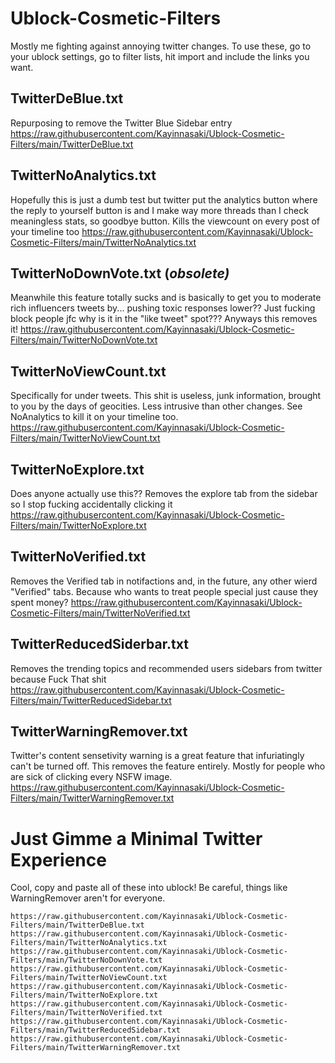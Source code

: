 # Ublock-Cosmetic-Filters
Mostly me fighting against annoying twitter changes. To use these, go to your ublock settings, go to filter lists, hit import and include the links you want.

## TwitterDeBlue.txt
Repurposing to remove the Twitter Blue Sidebar entry
https://raw.githubusercontent.com/Kayinnasaki/Ublock-Cosmetic-Filters/main/TwitterDeBlue.txt

## TwitterNoAnalytics.txt
Hopefully this is just a dumb test but twitter put the analytics button where the reply to yourself button is and I make way more threads than I check meaningless stats, so goodbye button. Kills the viewcount on every post of your timeline too
https://raw.githubusercontent.com/Kayinnasaki/Ublock-Cosmetic-Filters/main/TwitterNoAnalytics.txt

## TwitterNoDownVote.txt (*obsolete)*
Meanwhile this feature totally sucks and is basically to get you to moderate rich influencers tweets by... pushing toxic responses lower?? Just fucking block people jfc
why is it in the "like tweet" spot??? Anyways this removes it!
https://raw.githubusercontent.com/Kayinnasaki/Ublock-Cosmetic-Filters/main/TwitterNoDownVote.txt

## TwitterNoViewCount.txt
Specifically for under tweets. This shit is useless, junk information, brought to you by the days of geocities. Less intrusive than other changes. See NoAnalytics to kill it on your timeline too.
https://raw.githubusercontent.com/Kayinnasaki/Ublock-Cosmetic-Filters/main/TwitterNoViewCount.txt

## TwitterNoExplore.txt
Does anyone actually use this?? Removes the explore tab from the sidebar so I stop fucking accidentally clicking it
https://raw.githubusercontent.com/Kayinnasaki/Ublock-Cosmetic-Filters/main/TwitterNoExplore.txt

## TwitterNoVerified.txt
Removes the Verified tab in notifactions and, in the future, any other wierd "Verified" tabs. Because who wants to treat people special just cause they spent money?
https://raw.githubusercontent.com/Kayinnasaki/Ublock-Cosmetic-Filters/main/TwitterNoVerified.txt

## TwitterReducedSiderbar.txt
Removes the trending topics and recommended users sidebars from twitter because Fuck That shit
https://raw.githubusercontent.com/Kayinnasaki/Ublock-Cosmetic-Filters/main/TwitterReducedSidebar.txt

## TwitterWarningRemover.txt
Twitter's content sensetivity warning is a great feature that infuriatingly can't be turned off. This removes the feature entirely. Mostly for people who are sick of clicking every NSFW image.
https://raw.githubusercontent.com/Kayinnasaki/Ublock-Cosmetic-Filters/main/TwitterWarningRemover.txt


# Just Gimme a Minimal Twitter Experience
Cool, copy and paste all of these into ublock! Be careful, things like WarningRemover aren't for everyone.

```
https://raw.githubusercontent.com/Kayinnasaki/Ublock-Cosmetic-Filters/main/TwitterDeBlue.txt
https://raw.githubusercontent.com/Kayinnasaki/Ublock-Cosmetic-Filters/main/TwitterNoAnalytics.txt
https://raw.githubusercontent.com/Kayinnasaki/Ublock-Cosmetic-Filters/main/TwitterNoDownVote.txt
https://raw.githubusercontent.com/Kayinnasaki/Ublock-Cosmetic-Filters/main/TwitterNoViewCount.txt
https://raw.githubusercontent.com/Kayinnasaki/Ublock-Cosmetic-Filters/main/TwitterNoExplore.txt
https://raw.githubusercontent.com/Kayinnasaki/Ublock-Cosmetic-Filters/main/TwitterNoVerified.txt
https://raw.githubusercontent.com/Kayinnasaki/Ublock-Cosmetic-Filters/main/TwitterReducedSidebar.txt
https://raw.githubusercontent.com/Kayinnasaki/Ublock-Cosmetic-Filters/main/TwitterWarningRemover.txt
```
